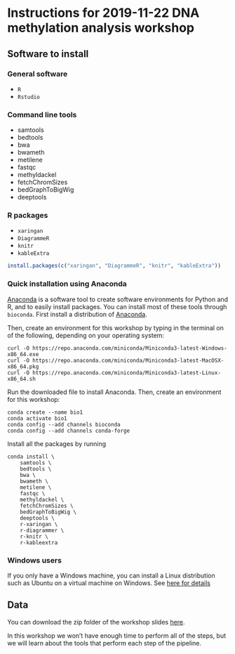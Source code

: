 # Instructions for 2019-11-22 DNA methylation analysis workshop

## Software to install

### General software

* `R`
* `Rstudio`

### Command line tools

* samtools
* bedtools
* bwa
* bwameth
* metilene
* fastqc
* methyldackel
* fetchChromSizes
* bedGraphToBigWig
* deeptools

### R packages

* `xaringan`
* `DiagrammeR`
* `knitr`
* `kableExtra`

```R
install.packages(c("xaringan", "DiagrammeR", "knitr", "kableExtra"))
```

### Quick installation using Anaconda

[Anaconda](https://docs.anaconda.com/anaconda/install/) is a software tool to create software environments for Python and R, and to easily install packages.
You can install most of these tools through `bioconda`.
First install a distribution of [Anaconda](https://docs.anaconda.com/anaconda/install/).

Then, create an environment for this workshop by typing in the terminal on of the following, depending on your operating system:

```shell
curl -O https://repo.anaconda.com/miniconda/Miniconda3-latest-Windows-x86_64.exe
curl -O https://repo.anaconda.com/miniconda/Miniconda3-latest-MacOSX-x86_64.pkg
curl -O https://repo.anaconda.com/miniconda/Miniconda3-latest-Linux-x86_64.sh
```

Run the downloaded file to install Anaconda.
Then, create an environment for this workshop:

```shell
conda create --name bio1
conda activate bio1
conda config --add channels bioconda
conda config --add channels conda-forge
```

Install all the packages by running

```shell
conda install \
    samtools \
    bedtools \
    bwa \
    bwameth \
    metilene \
    fastqc \
    methyldackel \
    fetchChromSizes \
    bedGraphToBigWig \
    deeptools \
    r-xaringan \
    r-diagrammer \
    r-knitr \
    r-kableextra
```

### Windows users

If you only have a Windows machine, you can install a Linux distribution such as Ubuntu on a virtual machine on Windows.
See [here for details](https://www.quora.com/How-do-I-install-Ubuntu-using-VMware-on-Windows-10)

## Data

You can download the zip folder of the workshop slides [here](https://drive.google.com/open?id=1NTfysa8eZ3YE_3kidPvVX2KhxDDIh44c).

In this workshop we won’t have enough time to perform all of the steps, but we will learn about the tools that perform each step of the pipeline.

